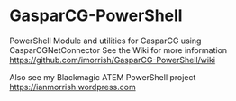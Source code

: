 # GasparCG-PowerShell
PowerShell Module and utilities for CasparCG using CasparCGNetConnector 
See the Wiki for more information https://github.com/imorrish/GasparCG-PowerShell/wiki

Also see my Blackmagic ATEM PowerShell project https://ianmorrish.wordpress.com

